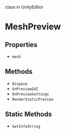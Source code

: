 class in UnityEditor
# MeshPreview

## Properties
- `mesh`
## Methods
- `Dispose`
- `OnPreviewGUI`
- `OnPreviewSettings`
- `RenderStaticPreview`
## Static Methods
- `GetInfoString`
